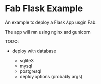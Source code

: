# Fab Flask Example

An example to deploy a Flask App usgin Fab.

The app will run using nginx and gunicorn

TODO:

- deploy with database

  - sqlite3
  - mysql
  - postgresql
  - deploy options (probably args)
